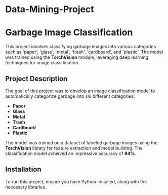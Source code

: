 # Data-Mining-Project
# Garbage Image Classification

This project involves classifying garbage images into various categories such as 'paper', 'glass', 'metal', 'trash', 'cardboard', and 'plastic'. The model was trained using the **TorchVision** module, leveraging deep learning techniques for image classification.


## Project Description

The goal of this project was to develop an image classification model to automatically categorize garbage into six different categories:
- **Paper**
- **Glass**
- **Metal**
- **Trash**
- **Cardboard**
- **Plastic**

The model was trained on a dataset of labeled garbage images using the **TorchVision** library for feature extraction and model building. The classification model achieved an impressive accuracy of **94%**.

## Installation

To run this project, ensure you have Python installed, along with the necessary libraries.

